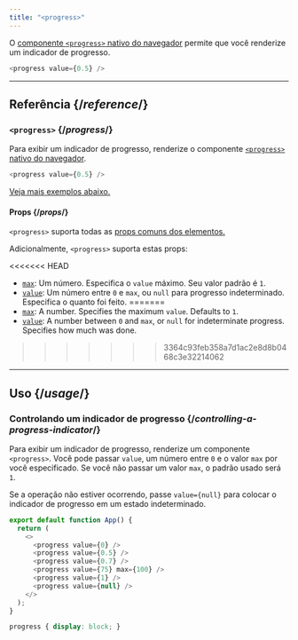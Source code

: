 ```yaml
---
title: "<progress>"
---
```


<Intro>

O [componente `<progress>` nativo do navegador](https://developer.mozilla.org/pt-BR/docs/Web/HTML/Element/progress) permite que você renderize um indicador de progresso.

```js
<progress value={0.5} />
```

</Intro>

<InlineToc />

---

## Referência {/*reference*/}

### `<progress>` {/*progress*/}

Para exibir um indicador de progresso, renderize o componente [`<progress>` nativo do navegador](https://developer.mozilla.org/pt-BR/docs/Web/HTML/Element/progress).

```js
<progress value={0.5} />
```

[Veja mais exemplos abaixo.](#usage)

#### Props {/*props*/}

`<progress>` suporta todas as [props comuns dos elementos.](/reference/react-dom/components/common#props)

Adicionalmente, `<progress>` suporta estas props:

<<<<<<< HEAD
* [`max`](https://developer.mozilla.org/pt-BR/docs/Web/HTML/Element/progress#attr-max): Um número. Especifica o `value` máximo. Seu valor padrão é `1`.
* [`value`](https://developer.mozilla.org/pt-BR/docs/Web/HTML/Element/progress#attr-value): Um número entre `0` e `max`, ou `null` para progresso indeterminado. Especifica o quanto foi feito.
=======
* [`max`](https://developer.mozilla.org/en-US/docs/Web/HTML/Element/progress#attr-max): A number. Specifies the maximum `value`. Defaults to `1`.
* [`value`](https://developer.mozilla.org/en-US/docs/Web/HTML/Element/progress#attr-value): A number between `0` and `max`, or `null` for indeterminate progress. Specifies how much was done.
>>>>>>> 3364c93feb358a7d1ac2e8d8b0468c3e32214062

---

## Uso {/*usage*/}

### Controlando um indicador de progresso {/*controlling-a-progress-indicator*/}

Para exibir um indicador de progresso, renderize um componente `<progress>`. Você pode passar `value`, um número entre `0` e o valor `max` por você especificado. Se você não passar um valor `max`, o padrão usado será `1`.

Se a operação não estiver ocorrendo, passe `value={null}` para colocar o indicador de progresso em um estado indeterminado.

<Sandpack>

```js
export default function App() {
  return (
    <>
      <progress value={0} />
      <progress value={0.5} />
      <progress value={0.7} />
      <progress value={75} max={100} />
      <progress value={1} />
      <progress value={null} />
    </>
  );
}
```

```css
progress { display: block; }
```

</Sandpack>

